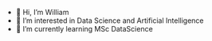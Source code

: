 - 👋 Hi, I’m William
- 👀 I’m interested in Data Science and Artificial Intelligence
- 🌱 I’m currently learning MSc DataScience


<!---
Willow7T/Willow7T is a ✨ special ✨ repository because its `README.md` (this file) appears on your GitHub profile.
You can click the Preview link to take a look at your changes.
--->
